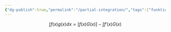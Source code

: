 ```yaml
---
{"dg-publish":true,"permalink":"/partial-integration/","tags":["funktionsteori"]}
---
```


$$
\int f(x)g(x)dx=[f(x)G(x)]-\int f'(x)G(x)
$$
